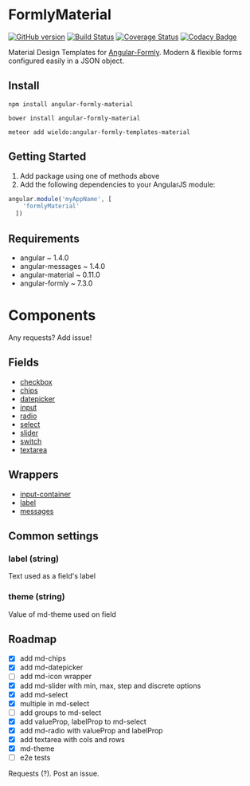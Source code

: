 FormlyMaterial
==========

[![GitHub version](https://badge.fury.io/gh/wieldo%2Fangular-formly-templates-material.svg)](https://badge.fury.io/gh/wieldo%2Fangular-formly-templates-material)
[![Build Status](https://travis-ci.org/wieldo/angular-formly-templates-material.svg)](https://travis-ci.org/wieldo/angular-formly-templates-material)
[![Coverage Status](https://coveralls.io/repos/wieldo/angular-formly-templates-material/badge.svg?branch=master&service=github)](https://coveralls.io/github/wieldo/angular-formly-templates-material?branch=master)
[![Codacy Badge](https://api.codacy.com/project/badge/grade/a2cd4c7c2d74467281e309a65be49e8f)](https://www.codacy.com/app/mys-sterowiec/angular-formly-templates-material)

Material Design Templates for [Angular-Formly](http://angular-formly.com). Modern & flexible forms configured easily in a JSON object.

## Install

```
npm install angular-formly-material
```

```
bower install angular-formly-material
```

```
meteor add wieldo:angular-formly-templates-material
```


## Getting Started

1. Add package using one of methods above
2. Add the following dependencies to your AngularJS module:

```javascript
angular.module('myAppName', [
    'formlyMaterial'
  ])
```

## Requirements

- angular ~ 1.4.0
- angular-messages ~ 1.4.0
- angular-material ~ 0.11.0
- angular-formly ~ 7.3.0

# Components

Any requests? Add issue!

## Fields

* [checkbox][types.checkbox]
* [chips][types.chips]
* [datepicker][types.datepicker]
* [input][types.input]
* [radio][types.radio]
* [select][types.select]
* [slider][types.slider]
* [switch][types.switch]
* [textarea][types.textarea]

## Wrappers

* [input-container][wrappers.input-container]
* [label][wrappers.label]
* [messages][wrappers.messages]

## Common settings

### label (string)

Text used as a field's label

### theme (string)

Value of md-theme used on field

## Roadmap

- [x] add md-chips
- [x] add md-datepicker
- [ ] add md-icon wrapper
- [x] add md-slider with min, max, step and discrete options
- [x] add md-select
- [x] multiple in md-select
- [ ] add groups to md-select
- [x] add valueProp, labelProp to md-select
- [x] add md-radio with valueProp and labelProp
- [x] add textarea with cols and rows
- [x] md-theme
- [ ] e2e tests

Requests (?). Post an issue.

[types.checkbox]: docs/types/checkbox.md
[types.chips]: docs/types/chips.md
[types.datepicker]: docs/types/datepicker.md
[types.input]: docs/types/input.md
[types.radio]: docs/types/radio.md
[types.select]: docs/types/select.md
[types.slider]: docs/types/slider.md
[types.switch]: docs/types/switch.md
[types.textarea]: docs/types/textarea.md

[wrappers.input-container]: docs/wrappers/input-container.md
[wrappers.label]: docs/wrappers/label.md
[wrappers.messages]: docs/wrappers/messages.md
